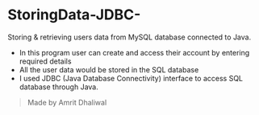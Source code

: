 # StoringData-JDBC-
Storing &amp; retrieving users data from MySQL database connected to Java.

- In this program user can create and access their account by entering required details
- All the user data would be stored in the SQL database
- I used JDBC (Java Database Connectivity) interface to access SQL database through Java.

> Made by Amrit Dhaliwal
